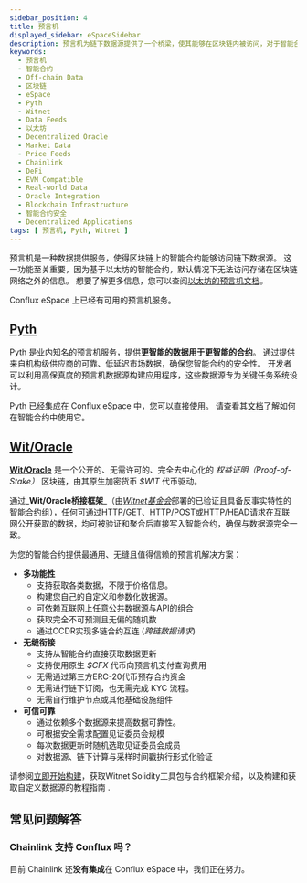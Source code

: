 ```yaml
---
sidebar_position: 4
title: 预言机
displayed_sidebar: eSpaceSidebar
description: 预言机为链下数据源提供了一个桥梁，使其能够在区块链内被访问，对于智能合约来说是必不可少的。
keywords:
  - 预言机
  - 智能合约
  - Off-chain Data
  - 区块链
  - eSpace
  - Pyth
  - Witnet
  - Data Feeds
  - 以太坊
  - Decentralized Oracle
  - Market Data
  - Price Feeds
  - Chainlink
  - DeFi
  - EVM Compatible
  - Real-world Data
  - Oracle Integration
  - Blockchain Infrastructure
  - 智能合约安全
  - Decentralized Applications
tags: [ 预言机, Pyth, Witnet ]
---
```


预言机是一种数据提供服务，使得区块链上的智能合约能够访问链下数据源。 这一功能至关重要，因为基于以太坊的智能合约，默认情况下无法访问存储在区块链网络之外的信息。 想要了解更多信息，您可以查阅[以太坊的预言机文档](https://ethereum.org/en/developers/docs/oracles/)。

Conflux eSpace 上已经有可用的预言机服务。

## [Pyth](https://pyth.network/)

Pyth 是业内知名的预言机服务，提供**更智能的数据用于更智能的合约**。 通过提供来自机构级供应商的可靠、低延迟市场数据，确保您智能合约的安全性。 开发者可以利用高保真度的预言机数据源构建应用程序，这些数据源专为关键任务系统设计。

Pyth 已经集成在 Conflux eSpace 中，您可以直接使用。 请查看其[文档](https://docs.pyth.network/documentation/pythnet-price-feeds/evm#mainnets)了解如何在智能合约中使用它。

## [Wit/Oracle](https://witnet.io/)

**[Wit/Oracle](https://witnet.io)** 是一个公开的、无需许可的、完全去中心化的 _权益证明（Proof-of-Stake）_ 区块链，由其原生加密货币 _$WIT_ 代币驱动。

通过_**Wit/Oracle桥接框架**_（由[_Witnet基金会_](https://witnet.foundation)部署的已验证且具备反事实特性的智能合约组），任何可通过HTTP/GET、HTTP/POST或HTTP/HEAD请求在互联网公开获取的数据，均可被验证和聚合后直接写入智能合约，确保与数据源完全一致。

为您的智能合约提供最通用、无缝且值得信赖的预言机解决方案：

- **多功能性**
  - 支持获取各类数据，不限于价格信息。
  - 构建您自己的自定义和参数化数据源。
  - 可依赖互联网上任意公共数据源与API的组合
  - 获取完全不可预测且无偏的随机数
  - 通过CCDR实现多链合约互连 (_跨链数据请求_)
- **无缝衔接**
  - 支持从智能合约直接获取数据更新
  - 支持使用原生 _$CFX_ 代币向预言机支付查询费用
  - 无需通过第三方ERC-20代币预存合约资金
  - 无需进行链下订阅，也无需完成 KYC 流程。
  - 无需自行维护节点或其他基础设施组件
- **可信可靠**
  - 通过依赖多个数据源来提高数据可靠性。
  - 可根据安全需求配置见证委员会规模
  - 每次数据更新时随机选取见证委员会成员
  - 对数据源、链下计算与采样时间戳执行形式化验证

请参阅[立即开始构建](https://medium.com/witnet/solidity-and-the-wit-oracle-852bc4b338c1)，获取Witnet Solidity工具包与合约框架介绍，以及构建和获取自定义数据源的教程指南 .

## 常见问题解答

### Chainlink 支持 Conflux 吗？

目前 Chainlink 还**没有集成**在 Conflux eSpace 中，我们正在努力。
